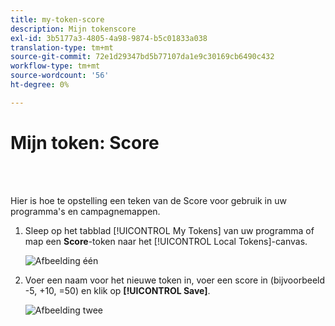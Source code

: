 ```yaml
---
title: my-token-score
description: Mijn tokenscore
exl-id: 3b5177a3-4805-4a98-9874-b5c01833a038
translation-type: tm+mt
source-git-commit: 72e1d29347bd5b77107da1e9c30169cb6490c432
workflow-type: tm+mt
source-wordcount: '56'
ht-degree: 0%

---
```


# Mijn token: Score

<br> 

Hier is hoe te opstelling een teken van de Score voor gebruik in uw programma&#39;s en campagnemappen.

1. Sleep op het tabblad [!UICONTROL My Tokens] van uw programma of map een **Score**-token naar het [!UICONTROL Local Tokens]-canvas.

   ![Afbeelding één](/help/sky/assets/my-tokens/my-token-score/my-token-score-1.png)

1. Voer een naam voor het nieuwe token in, voer een score in (bijvoorbeeld -5, +10, =50) en klik op **[!UICONTROL Save]**.

   ![Afbeelding twee](/help/sky/assets/my-tokens/my-token-score/my-token-score-2.png)
